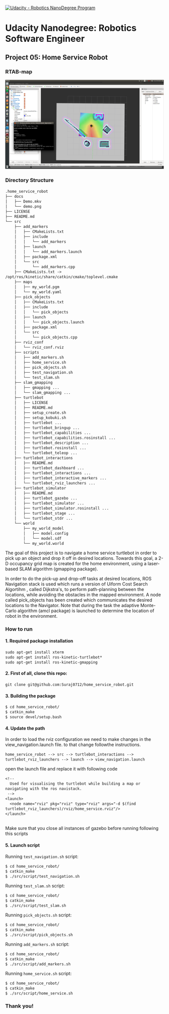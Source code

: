 [![Udacity - Robotics NanoDegree Program](https://s3-us-west-1.amazonaws.com/udacity-robotics/Extra+Images/RoboND_flag.png)](https://www.udacity.com/robotics)

# Udacity Nanodegree: Robotics Software Engineer

## Project 05: Home Service Robot

### RTAB-map 
![alt txt](docs/demo.png)

### Directory Structure

```
.home_service_robot
├── docs
│   ├── Demo.mkv
│   └── demo.png
├── LICENSE
├── README.md
└── src
    ├── add_markers
    │   ├── CMakeLists.txt
    │   ├── include
    │   │   └── add_markers
    │   ├── launch
    │   │   └── add_markers.launch
    │   ├── package.xml
    │   └── src
    │       └── add_markers.cpp
    ├── CMakeLists.txt -> /opt/ros/kinetic/share/catkin/cmake/toplevel.cmake
    ├── maps
    │   ├── my_world.pgm
    │   └── my_world.yaml
    ├── pick_objects
    │   ├── CMakeLists.txt
    │   ├── include
    │   │   └── pick_objects
    │   ├── launch
    │   │   └── pick_objects.launch
    │   ├── package.xml
    │   └── src
    │       └── pick_objects.cpp
    ├── rviz_conf
    │   └── rviz_conf.rviz
    ├── scripts
    │   ├── add_markers.sh
    │   ├── home_service.sh
    │   ├── pick_objects.sh
    │   ├── test_navigation.sh
    │   └── test_slam.sh
    ├── slam_gmapping
    │   ├── gmapping ...
    │   └── slam_gmapping ...
    ├── turtlebot
    │   ├── LICENSE
    │   ├── README.md
    │   ├── setup_create.sh
    │   ├── setup_kobuki.sh
    │   ├── turtlebot ...
    │   ├── turtlebot_bringup ...
    │   ├── turtlebot_capabilities ...
    │   ├── turtlebot_capabilities.rosinstall ...
    │   ├── turtlebot_description ...
    │   ├── turtlebot.rosinstall ...
    │   └── turtlebot_teleop ...
    ├── turtlebot_interactions
    │   ├── README.md
    │   ├── turtlebot_dashboard ...
    │   ├── turtlebot_interactions ...
    │   ├── turtlebot_interactive_markers ...
    │   └── turtlebot_rviz_launchers ...
    ├── turtlebot_simulator
    │   ├── README.md
    │   ├── turtlebot_gazebo ...
    │   ├── turtlebot_simulator ...
    │   ├── turtlebot_simulator.rosinstall ...
    │   ├── turtlebot_stage ... 
    │   └── turtlebot_stdr ...
    └── world
        ├── my_world_model
        │   ├── model.config
        │   └── model.sdf
        └── my_world.world

```

The goal of this project is to navigate a home service turtlebot in order to pick up an object and drop it off in desired locations. Towards this goal, a 2-D occupancy grid map is created for the home environment, using a laser-based SLAM algorithm (gmapping package).

In order to do the pick-up and drop-off tasks at desired locations, ROS Navigation stack is used which runs a version of Uiform Cost Search Algortihm , called Dijkstra's, to perform path-planning between the locations, while avoiding the obstacles in the mapped environment. A node called pick_objects has been created which communicates the desired locations to the Navigator. Note that during the task the adaptive Monte-Carlo algorithm (amcl package) is launched to determine the location of robot in the environment.

### How to run

#### 1. Required package installation
```
sudo apt-get install xterm
sudo apt-get install ros-kinetic-turtlebot*
sudo apt-get install ros-kinetic-gmapping
```

#### 2. First of all, clone this repo:
```
git clone git@github.com:Suraj0712/home_service_robot.git
```

#### 3. Building the package
```
$ cd home_service_robot/
$ catkin_make
$ source devel/setup.bash
```

#### 4. Update the path
In order to load the rviz configuration we need to make changes in the view_navigation.launch file. to that change followthe instructions.
```
home_service_robot --> src --> turtlebot_interactions --> turtlebot_rviz_launchers --> launch --> view_navigation.launch
```
open the launch file and replace it with following code
```
<!--
  Used for visualising the turtlebot while building a map or navigating with the ros navistack.
 -->
<launch>
  <node name="rviz" pkg="rviz" type="rviz" args="-d $(find turtlebot_rviz_launchers)/rviz/home_service.rviz"/>
</launch>
  
```

Make sure that you close all instances of gazebo before running following this scripts
#### 5. Launch script
Running ```test_navigation.sh``` script:
```
$ cd home_service_robot/
$ catkin_make
$ ./src/script/test_navigation.sh
```

Running ```test_slam.sh``` script:
```
$ cd home_service_robot/
$ catkin_make
$ ./src/script/test_slam.sh
```

Running ```pick_objects.sh``` script:
```
$ cd home_service_robot/
$ catkin_make
$ ./src/script/pick_objects.sh
```

Running ```add_markers.sh``` script:
```
$ cd home_service_robot/
$ catkin_make
$ ./src/script/add_markers.sh
```

Running ```home_service.sh``` script:
```
$ cd home_service_robot/
$ catkin_make
$ ./src/script/home_service.sh
```

### Thank you!
